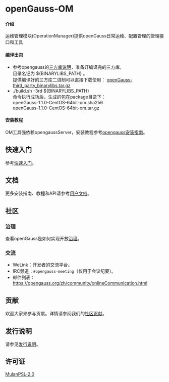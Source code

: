 # openGauss-OM

#### 介绍

运维管理模块(OperationManager)提供openGauss日常运维、配置管理的管理接口和工具

#### 编译出包

- 参考opengauss的[三方库说明](https://gitee.com/opengauss/openGauss-server#%E7%BC%96%E8%AF%91%E7%AC%AC%E4%B8%89%E6%96%B9%E8%BD%AF%E4%BB%B6)，准备好编译完的三方库，     
  目录名记为 ${BINARYLIBS_PATH} 。      
  提供编译好的三方库二进制可以直接下载使用： [openGauss-third_party_binarylibs.tar.gz](https://opengauss.obs.cn-south-1.myhuaweicloud.com/1.1.0/openGauss-third_party_binarylibs.tar.gz)
- ./build.sh -3rd ${BINARYLIBS_PATH}       
  命令执行成功后，生成的包在package目录下：      
  openGauss-1.1.0-CentOS-64bit-om.sha256      
  openGauss-1.1.0-CentOS-64bit-om.tar.gz       


#### 安装教程

OM工具强依赖opengaussServer，安装教程参考[opengauss安装指南](https://opengauss.org/zh/docs/latest/docs/installation/installation.html)。

## 快速入门

参考[快速入门](https://opengauss.org/zh/docs/1.1.0/docs/Quickstart/Quickstart.html)。

## 文档

更多安装指南、教程和API请参考[用户文档](https://gitee.com/opengauss/docs)。

## 社区

### 治理

查看openGauss是如何实现开放[治理](https://gitee.com/opengauss/community/blob/master/governance.md)。

### 交流

- WeLink：开发者的交流平台。
- IRC频道：`#opengauss-meeting`（仅用于会议纪要）。
- 邮件列表：https://opengauss.org/zh/community/onlineCommunication.html

## 贡献

欢迎大家来参与贡献。详情请参阅我们的[社区贡献](https://opengauss.org/zh/contribution.html)。

## 发行说明

请参见[发行说明](https://opengauss.org/zh/docs/1.1.0/docs/Releasenotes/Releasenotes.html)。

## 许可证

[MulanPSL-2.0](http://license.coscl.org.cn/MulanPSL2/)
